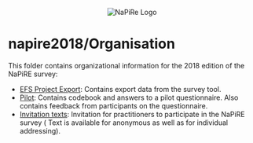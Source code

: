 <p align="center">
  <img src="http://napire.org/assets/napire_thumbnail.png" alt="NaPiRe Logo">
</p>

# napire2018/Organisation

This folder contains organizational information for the 2018 edition of the NaPiRE survey:

- [EFS Project Export](https://github.com/NaPiRE/napire2018/tree/master/Organisation/EFS%20Project%20Export): Contains export data from the survey tool.
- [Pilot](https://github.com/NaPiRE/napire2018/tree/master/Organisation/Pilot): Contains codebook and answers to a pilot questionnaire. Also contains feedback from participants on the questionnaire.
- [Invitation texts](https://github.com/NaPiRE/napire2018/blob/master/Organisation/InvitationTextIndividual.txt): Invitation for practitioners to participate in the NaPiRE survey ( Text is available for anonymous as well as for individual addressing).
